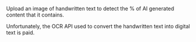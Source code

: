 Upload an image of handwritten text to detect the % of AI generated content that it contains.

Unfortunately, the OCR API used to convert the handwritten text into digital text is paid.
